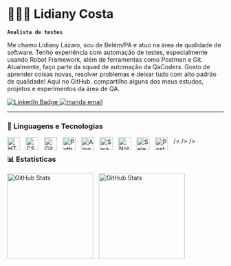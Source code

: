 # 👩🏻‍💻 Lidiany Costa

**`Analista de testes`**

Me chamo Lidiany Lázaro, sou de Belém/PA e atuo na área de qualidade de software. Tenho experiência com automação de testes, especialmente usando Robot Framework, além de ferramentas como Postman e Git. Atualmente, faço parte da squad de automação da QaCoders. Gosto de aprender coisas novas, resolver problemas e deixar tudo com alto padrão de qualidade! Aqui no GitHub, compartilho alguns dos meus estudos, projetos e experimentos da área de QA.

<p 
    </a>
    <a href="https://www.linkedin.com/in/lidianylazaro">
        <img 
            alt="LinkedIn Badge" 
            title="linkedin" 
            src="https://img.shields.io/badge/-LinkedIn-%230077B5?color=236ad3&labelColor=1155ba&style=for-the-badge&logo=linkedin&logoColor=white"
        />
    </a>
      <a href = "https://www.lidylazaro@gmail.com">
        <img 
          title="manda email"
          src="https://img.shields.io/badge/-Gmail-%23333?color=236ad3&labelColor=1155ba&style=for-the-badge&logo=gmail&logoColor=white"
       />
    </a>
</p>

---

### 🤖 Linguagens e Tecnologias

<img 
    align="left" 
    alt="HTML"
    title="HTML" 
    width="30px" 
    style="padding-right: 10px;" 
    src="https://cdn.jsdelivr.net/gh/devicons/devicon@latest/icons/html5/html5-original.svg" 
/>
<img 
    align="left" 
    alt="CSS" 
    title="CSS"
    width="30px" 
    style="padding-right: 10px;" 
    src="https://cdn.jsdelivr.net/gh/devicons/devicon@latest/icons/css3/css3-original.svg" 
/>
<img 
    align="left" 
    alt="Git" 
    title="Git"
    width="30px" 
    style="padding-right: 10px;" 
    src="https://cdn.jsdelivr.net/gh/devicons/devicon@latest/icons/git/git-original.svg" 
/>
<img 
    align="left" 
    alt="Python" 
    title="Python"
    width="30px" 
    style="padding-right: 10px;" 
    src="https://cdn.jsdelivr.net/gh/devicons/devicon@latest/icons/python/python-original.svg" 
/>
<img 
    align="left" 
    alt="Azure DevOps" 
    title="Azure DevOps"
    width="30px" 
    style="padding-right: 10px;" 
    src="https://cdn.jsdelivr.net/gh/devicons/devicon@latest/icons/azuredevops/azuredevops-original.svg" 
/>
/>
<img 
    align="left" 
    alt="Swagger" 
    title="Swagger"
    width="30px" 
    style="padding-right: 10px;" 
    src="https://cdn.jsdelivr.net/gh/devicons/devicon@latest/icons/swagger/swagger-original.svg"
/>
/>
<img 
    align="left" 
    alt="Notion" 
    title="Notion"
    width="30px" 
    style="padding-right: 10px;" 
    src="https://cdn.jsdelivr.net/gh/devicons/devicon@latest/icons/notion/notion-original.svg"
/>
/>
<img 
    align="left" 
    alt="Selenium" 
    title="Selenium"
    width="30px" 
    style="padding-right: 10px;" 
    src="https://cdn.jsdelivr.net/gh/devicons/devicon@latest/icons/selenium/selenium-original.svg"
/>
<img 
    align="left" 
    alt="Postman" 
    title="Postman"
    width="30px" 
    style="padding-right: 10px;" 
    src="https://cdn.jsdelivr.net/gh/devicons/devicon@latest/icons/postman/postman-original.svg"
/>

### 📊 Estatísticas

<p>
  <img 
    align="left" 
    alt="GitHub Stats" 
    height="200" 
    style="padding-right: 10px;" 
    src="https://github-readme-stats.vercel.app/api?username=lidianycosta&show_icons=true&theme=tokyonight&include_all_commits=true&locale=pt-br" 
  />
  

  <img 
      align="left" 
      alt="GitHub Stats" 
      height="200" 
      src="https://github-readme-stats.vercel.app/api/top-langs/?username=lidianycosta&theme=tokyonight&layout=compact&custom_title=Tecnologias" 
  />

</p>
